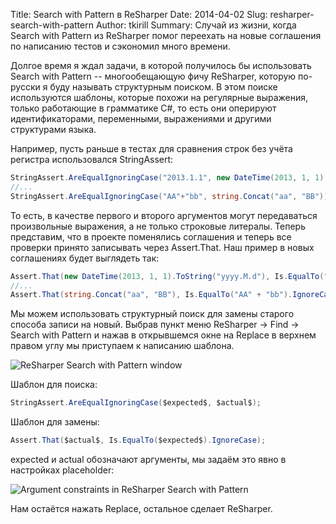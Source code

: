 Title: Search with Pattern в ReSharper
Date: 2014-04-02
Slug: resharper-search-with-pattern
Author: tkirill
Summary: Случай из жизни, когда Search with Pattern из ReSharper помог переехать на новые соглашения по написанию тестов и сэкономил много времени.

Долгое время я ждал задачи, в которой получилось бы использовать Search with Pattern -- многообещающую фичу ReSharper, которую по-русски я буду называть структурным поиском.  В этом поиске используются шаблоны, которые похожи на регулярные выражения, только работающие в грамматике C#, то есть они оперируют идентификаторами, переменными, выражениями и другими структурами языка.

Например, пусть раньше в тестах для сравнения строк без учёта регистра использовался StringAssert:

```cs
StringAssert.AreEqualIgnoringCase("2013.1.1", new DateTime(2013, 1, 1).ToString("yyyy.M.d"));
//...
StringAssert.AreEqualIgnoringCase("AA"+"bb", string.Concat("aa", "BB"));
```

То есть, в качестве первого и второго аргументов могут передаваться произвольные выражения, а не только строковые литералы.  Теперь представим, что в проекте поменялись соглашения и теперь все проверки принято записывать через Assert.That.  Наш пример в новых соглашениях будет выглядеть так:

```cs
Assert.That(new DateTime(2013, 1, 1).ToString("yyyy.M.d"), Is.EqualTo("2013.1.1").IgnoreCase);
//...
Assert.That(string.Concat("aa", "BB"), Is.EqualTo("AA" + "bb").IgnoreCase);
```

Мы можем использовать структурный поиск для замены старого способа записи на новый.  Выбрав пункт меню ReSharper -> Find -> Search with Pattern и нажав в открывшемся окне на Replace в верхнем правом углу мы приступаем к написанию шаблона.

![ReSharper Search with Pattern window]({filename}/images/resharper-search-with-pattern/empty-search-with-pattern.png "ReSharper Search with Pattern window")

Шаблон для поиска:

```cs
StringAssert.AreEqualIgnoringCase($expected$, $actual$);
```

Шаблон для замены:

```cs
Assert.That($actual$, Is.EqualTo($expected$).IgnoreCase);
```

expected и actual обозначают аргументы, мы задаём это явно в настройках placeholder:

![Argument constraints in ReSharper Search with Pattern]({filename}/images/resharper-search-with-pattern/argument-constraint.png "Argument constraints in ReSharper Search with Pattern")

Нам остаётся нажать Replace, остальное сделает ReSharper.